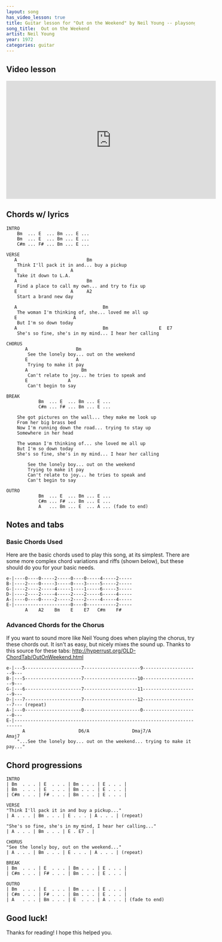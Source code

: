 ```yaml
---
layout: song
has_video_lesson: true
title: Guitar lesson for "Out on the Weekend" by Neil Young -- playsongnotes.com
song_title:  Out on the Weekend
artist: Neil Young
year: 1972
categories: guitar
---
```


## Video lesson

<iframe width="560" height="315" src="https://www.youtube.com/embed/PbKgfvlDrow?showinfo=0" frameborder="0" allowfullscreen></iframe>

## Chords w/ lyrics

    INTRO
        Bm  ... E  ... Bm ... E ...
        Bm  ... E  ... Bm ... E ...    
        C#m ... F# ... Bm ... E ...

    VERSE
       A                          Bm
        Think I'll pack it in and... buy a pickup
       E                    A
        Take it down to L.A.
       A                          Bm
        Find a place to call my own... and try to fix up
       E                    A     A2
        Start a brand new day

       A                                Bm
        The woman I'm thinking of, she... loved me all up
       E                     A
        But I'm so down today
       A                                Bm                   E  E7
        She's so fine, she's in my mind... I hear her calling

    CHORUS    
           A                  Bm
            See the lonely boy... out on the weekend
           E                  A
            Trying to make it pay
           A                    Bm
            Can't relate to joy... he tries to speak and
           E               A
            Can't begin to say

    BREAK
                Bm  ... E  ... Bm ... E ...
                C#m ... F# ... Bm ... E ...

        She got pictures on the wall... they make me look up
        From her big brass bed
        Now I'm running down the road... trying to stay up
        Somewhere in her head

        The woman I'm thinking of... she loved me all up
        But I'm so down today
        She's so fine, she's in my mind... I hear her calling

            See the lonely boy... out on the weekend
            Trying to make it pay
            Can't relate to joy... he tries to speak and
            Can't begin to say

    OUTRO
                Bm  ... E  ... Bm ... E ...
                C#m ... F# ... Bm ... E ...
                A   ... Bm ... E  ... A ... (fade to end)

## Notes and tabs

### Basic Chords Used
Here are the basic chords used to play this song, at its simplest. There are some more complex chord variations and riffs (shown below), but these should do you for your basic needs.

    e-|----0----0-----2-----0----0-----4-----2-----
    B-|----2----0-----3-----0----3-----5-----2-----
    G-|----2----2-----4-----1----1-----6-----3-----
    D-|----2----2-----4-----2----2-----6-----4-----
    A-|----0----0-----2-----2----2-----4-----4-----
    E-|---------------------0----0-----------2-----
           A    A2    Bm    E    E7   C#m    F#

### Advanced Chords for the Chorus
If you want to sound more like Neil Young does when playing the chorus, try these chords out. It isn't as easy, but nicely mixes the sound up. Thanks to this source for these tabs: http://hyperrust.org/OLD-ChordTab/OutOnWeekend.html

    e-|---5---------------------7---------------------9---------------------9---
    B-|---5---------------------7--------------------10---------------------9---
    G-|---6---------------------7--------------------11---------------------9---
    D-|---7---------------------7--------------------12---------------------7--- (repeat)
    A-|---0---------------------0---------------------0---------------------0---
    E-|-------------------------------------------------------------------------
          A                    D6/A                Dmaj7/A                Amaj7
        "...See the lonely boy... out on the weekend... trying to make it pay..."

## Chord progressions

    INTRO
    | Bm  . . . | E  . . . | Bm . . . | E . . . |
    | Bm  . . . | E  . . . | Bm . . . | E . . . |
    | C#m . . . | F# . . . | Bm . . . | E . . . |

    VERSE
    "Think I'll pack it in and buy a pickup..."
    | A . . . | Bm . . . | E . . . | A . . . | (repeat)

    "She's so fine, she's in my mind, I hear her calling..."
    | A . . . | Bm . . . | E . E7 . |

    CHORUS
    "See the lonely boy, out on the weekend..."
    | A . . . | Bm . . . | E . . . | A . . . | (repeat)

    BREAK
    | Bm  . . . | E  . . . | Bm . . . | E . . . |
    | C#m . . . | F# . . . | Bm . . . | E . . . |

    OUTRO
    | Bm  . . . | E  . . . | Bm . . . | E . . . |
    | C#m . . . | F# . . . | Bm . . . | E . . . |
    | A   . . . | Bm . . . | E  . . . | A . . . | (fade to end)

## Good luck!

Thanks for reading! I hope this helped you.

